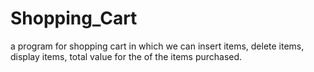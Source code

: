# Shopping_Cart
a program for shopping cart in which we can insert items, delete items, display items, total value for the of the items purchased.
